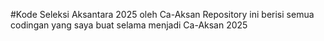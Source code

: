 #Kode Seleksi Aksantara 2025 oleh Ca-Aksan
Repository ini berisi semua codingan yang saya buat selama menjadi Ca-Aksan 2025
